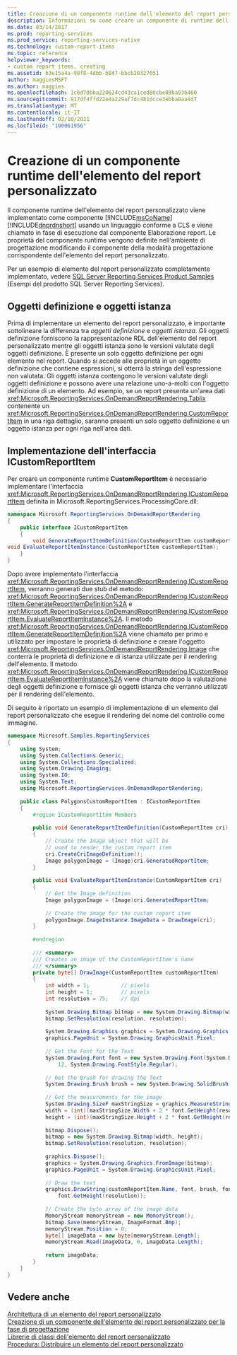 ```yaml
---
title: Creazione di un componente runtime dell'elemento del report personalizzato | Microsoft Docs
description: Informazioni su come creare un componente di runtime dell'elemento del report personalizzato e come definire le proprietà per tale componente nell'ambiente di progettazione.
ms.date: 03/14/2017
ms.prod: reporting-services
ms.prod_service: reporting-services-native
ms.technology: custom-report-items
ms.topic: reference
helpviewer_keywords:
- custom report items, creating
ms.assetid: b3e15a4a-98f8-4dbb-b847-bbcb20327051
author: maggiesMSFT
ms.author: maggies
ms.openlocfilehash: 1c6d70bba220624cd43ca1ced80cbe89ba936460
ms.sourcegitcommit: 917df4ffd22e4a229af7dc481dcce3ebba0aa4d7
ms.translationtype: MT
ms.contentlocale: it-IT
ms.lasthandoff: 02/10/2021
ms.locfileid: "100061956"
---
```

# <a name="creating-a-custom-report-item-run-time-component"></a>Creazione di un componente runtime dell'elemento del report personalizzato
  Il componente runtime dell'elemento del report personalizzato viene implementato come componente [!INCLUDE[msCoName](../../includes/msconame-md.md)] [!INCLUDE[dnprdnshort](../../includes/dnprdnshort-md.md)] usando un linguaggio conforme a CLS e viene chiamato in fase di esecuzione dal componente Elaborazione report. Le proprietà del componente runtime vengono definite nell'ambiente di progettazione modificando il componente della modalità progettazione corrispondente dell'elemento del report personalizzato.  
  
 Per un esempio di elemento del report personalizzato completamente implementato, vedere [SQL Server Reporting Services Product Samples](https://go.microsoft.com/fwlink/?LinkId=177889) (Esempi del prodotto SQL Server Reporting Services).  
  
## <a name="definition-and-instance-objects"></a>Oggetti definizione e oggetti istanza  
 Prima di implementare un elemento del report personalizzato, è importante sottolineare la differenza tra *oggetti definizione* e *oggetti istanza*. Gli oggetti definizione forniscono la rappresentazione RDL dell'elemento del report personalizzato mentre gli oggetti istanza sono le versioni valutate degli oggetti definizione. È presente un solo oggetto definizione per ogni elemento nel report. Quando si accede alle proprietà in un oggetto definizione che contiene espressioni, si otterrà la stringa dell'espressione non valutata. Gli oggetti istanza contengono le versioni valutate degli oggetti definizione e possono avere una relazione uno-a-molti con l'oggetto definizione di un elemento. Ad esempio, se un report presenta un'area dati <xref:Microsoft.ReportingServices.OnDemandReportRendering.Tablix> contenente un <xref:Microsoft.ReportingServices.OnDemandReportRendering.CustomReportItem> in una riga dettaglio, saranno presenti un solo oggetto definizione e un oggetto istanza per ogni riga nell'area dati.  
  
## <a name="implementing-the-icustomreportitem-interface"></a>Implementazione dell'interfaccia ICustomReportItem  
 Per creare un componente runtime **CustomReportItem** è necessario implementare l'interfaccia <xref:Microsoft.ReportingServices.OnDemandReportRendering.ICustomReportItem> definita in Microsoft.ReportingServices.ProcessingCore.dll:  
  
```csharp  
namespace Microsoft.ReportingServices.OnDemandReportRendering  
{  
    public interface ICustomReportItem  
    {  
        void GenerateReportItemDefinition(CustomReportItem customReportItem);  
void EvaluateReportItemInstance(CustomReportItem customReportItem);  
    }  
}  
```  
  
 Dopo avere implementato l'interfaccia <xref:Microsoft.ReportingServices.OnDemandReportRendering.ICustomReportItem>, verranno generati due stub del metodo: <xref:Microsoft.ReportingServices.OnDemandReportRendering.ICustomReportItem.GenerateReportItemDefinition%2A> e <xref:Microsoft.ReportingServices.OnDemandReportRendering.ICustomReportItem.EvaluateReportItemInstance%2A>. Il metodo <xref:Microsoft.ReportingServices.OnDemandReportRendering.ICustomReportItem.GenerateReportItemDefinition%2A> viene chiamato per primo e utilizzato per impostare le proprietà di definizione e creare l'oggetto <xref:Microsoft.ReportingServices.OnDemandReportRendering.Image> che conterrà le proprietà di definizione e di istanza utilizzate per il rendering dell'elemento. Il metodo <xref:Microsoft.ReportingServices.OnDemandReportRendering.ICustomReportItem.EvaluateReportItemInstance%2A> viene chiamato dopo la valutazione degli oggetti definizione e fornisce gli oggetti istanza che verranno utilizzati per il rendering dell'elemento.  
  
 Di seguito è riportato un esempio di implementazione di un elemento del report personalizzato che esegue il rendering del nome del controllo come immagine.  
  
```csharp  
namespace Microsoft.Samples.ReportingServices  
{  
    using System;  
    using System.Collections.Generic;  
    using System.Collections.Specialized;  
    using System.Drawing.Imaging;  
    using System.IO;  
    using System.Text;  
    using Microsoft.ReportingServices.OnDemandReportRendering;  
  
    public class PolygonsCustomReportItem : ICustomReportItem  
    {  
        #region ICustomReportItem Members  
  
        public void GenerateReportItemDefinition(CustomReportItem cri)  
        {  
            // Create the Image object that will be   
            // used to render the custom report item  
            cri.CreateCriImageDefinition();  
            Image polygonImage = (Image)cri.GeneratedReportItem;  
        }  
  
        public void EvaluateReportItemInstance(CustomReportItem cri)  
        {  
            // Get the Image definition  
            Image polygonImage = (Image)cri.GeneratedReportItem;  
  
            // Create the image for the custom report item  
            polygonImage.ImageInstance.ImageData = DrawImage(cri);  
        }  
  
        #endregion  
  
        /// <summary>  
        /// Creates an image of the CustomReportItem's name  
        /// </summary>  
        private byte[] DrawImage(CustomReportItem customReportItem)  
        {  
            int width = 1;          // pixels  
            int height = 1;         // pixels  
            int resolution = 75;    // dpi  
  
            System.Drawing.Bitmap bitmap = new System.Drawing.Bitmap(width, height);  
            bitmap.SetResolution(resolution, resolution);  
  
            System.Drawing.Graphics graphics = System.Drawing.Graphics.FromImage(bitmap);  
            graphics.PageUnit = System.Drawing.GraphicsUnit.Pixel;  
  
            // Get the Font for the Text  
            System.Drawing.Font font = new System.Drawing.Font(System.Drawing.FontFamily.GenericMonospace,  
                12, System.Drawing.FontStyle.Regular);  
  
            // Get the Brush for drawing the Text  
            System.Drawing.Brush brush = new System.Drawing.SolidBrush(System.Drawing.Color.LightGreen);  
  
            // Get the measurements for the image  
            System.Drawing.SizeF maxStringSize = graphics.MeasureString(customReportItem.Name, font);  
            width = (int)(maxStringSize.Width + 2 * font.GetHeight(resolution));  
            height = (int)(maxStringSize.Height + 2 * font.GetHeight(resolution));  
  
            bitmap.Dispose();  
            bitmap = new System.Drawing.Bitmap(width, height);  
            bitmap.SetResolution(resolution, resolution);  
  
            graphics.Dispose();  
            graphics = System.Drawing.Graphics.FromImage(bitmap);  
            graphics.PageUnit = System.Drawing.GraphicsUnit.Pixel;  
  
            // Draw the text  
            graphics.DrawString(customReportItem.Name, font, brush, font.GetHeight(resolution),   
                font.GetHeight(resolution));  
  
            // Create the byte array of the image data  
            MemoryStream memoryStream = new MemoryStream();  
            bitmap.Save(memoryStream, ImageFormat.Bmp);  
            memoryStream.Position = 0;  
            byte[] imageData = new byte[memoryStream.Length];  
            memoryStream.Read(imageData, 0, imageData.Length);  
  
            return imageData;  
        }  
    }  
}  
```  
  
## <a name="see-also"></a>Vedere anche  
 [Architettura di un elemento del report personalizzato](../../reporting-services/custom-report-items/custom-report-item-architecture.md)   
 [Creazione di un componente dell'elemento del report personalizzato per la fase di progettazione](../../reporting-services/custom-report-items/creating-a-custom-report-item-design-time-component.md)   
 [Librerie di classi dell'elemento del report personalizzato](../../reporting-services/custom-report-items/custom-report-item-class-libraries.md)   
 [Procedura: Distribuire un elemento del report personalizzato](../../reporting-services/custom-report-items/how-to-deploy-a-custom-report-item.md)  
  
  
